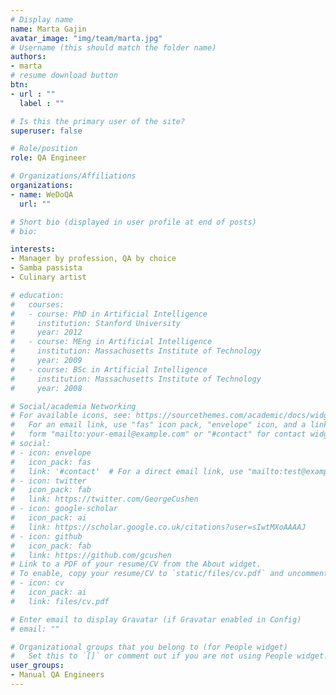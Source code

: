 ```yaml
---
# Display name
name: Marta Gajin
avatar_image: "img/team/marta.jpg"
# Username (this should match the folder name)
authors:
- marta
# resume download button
btn:
- url : ""
  label : ""

# Is this the primary user of the site?
superuser: false

# Role/position
role: QA Engineer

# Organizations/Affiliations
organizations:
- name: WeDoQA
  url: ""

# Short bio (displayed in user profile at end of posts)
# bio:

interests:
- Manager by profession, QA by choice
- Samba passista
- Culinary artist

# education:
#   courses:
#   - course: PhD in Artificial Intelligence
#     institution: Stanford University
#     year: 2012
#   - course: MEng in Artificial Intelligence
#     institution: Massachusetts Institute of Technology
#     year: 2009
#   - course: BSc in Artificial Intelligence
#     institution: Massachusetts Institute of Technology
#     year: 2008

# Social/academia Networking
# For available icons, see: https://sourcethemes.com/academic/docs/widgets/#icons
#   For an email link, use "fas" icon pack, "envelope" icon, and a link in the
#   form "mailto:your-email@example.com" or "#contact" for contact widget.
# social:
# - icon: envelope
#   icon_pack: fas
#   link: '#contact'  # For a direct email link, use "mailto:test@example.org".
# - icon: twitter
#   icon_pack: fab
#   link: https://twitter.com/GeorgeCushen
# - icon: google-scholar
#   icon_pack: ai
#   link: https://scholar.google.co.uk/citations?user=sIwtMXoAAAAJ
# - icon: github
#   icon_pack: fab
#   link: https://github.com/gcushen
# Link to a PDF of your resume/CV from the About widget.
# To enable, copy your resume/CV to `static/files/cv.pdf` and uncomment the lines below.
# - icon: cv
#   icon_pack: ai
#   link: files/cv.pdf

# Enter email to display Gravatar (if Gravatar enabled in Config)
# email: ""

# Organizational groups that you belong to (for People widget)
#   Set this to `[]` or comment out if you are not using People widget.
user_groups:
- Manual QA Engineers
---
```

